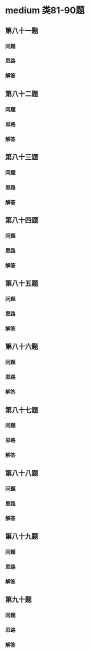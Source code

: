 # medium 类81-90题

## 第八十一题

### 问题

### 思路

### 解答

## 第八十二题

### 问题

### 思路

### 解答

## 第八十三题

### 问题

### 思路

### 解答

## 第八十四题

### 问题

### 思路

### 解答

## 第八十五题

### 问题

### 思路

### 解答

## 第八十六题

### 问题

### 思路

### 解答

## 第八十七题

### 问题

### 思路

### 解答

## 第八十八题

### 问题

### 思路

### 解答

## 第八十九题

### 问题

### 思路

### 解答

## 第九十题

### 问题

### 思路

### 解答
